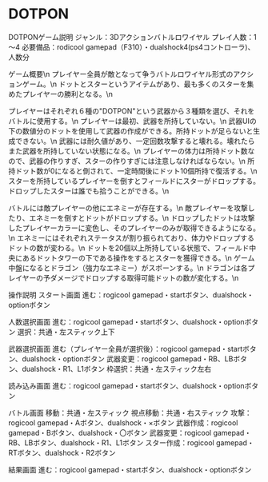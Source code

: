 # DOTPON

DOTPONゲーム説明
ジャンル：3Dアクションバトルロワイヤル
プレイ人数：1～4
必要備品：rodicool gamepad（F310）・dualshock4(ps4コントローラ)、人数分

ゲーム概要\n
プレイヤー全員が敵となって争うバトルロワイヤル形式のアクションゲーム。\n
ドットとスターというアイテムがあり、最も多くのスターを集めたプレイヤーの勝利となる。\n

プレイヤーはそれぞれ６種の"DOTPON"という武器から３種類を選び、それをバトルに使用する。\n
プレイヤーは最初、武器を所持していない。\n
武器UIの下の数値分のドットを使用して武器の作成ができる。所持ドットが足らないと生成できない。\n
武器には耐久値があり、一定回数攻撃すると壊れる。壊れたらまた武器を所持していない状態になる。\n
プレイヤーの体力は所持ドット数なので、武器の作りすぎ、スターの作りすぎには注意しなければならない。\n
所持ドット数が0になると倒されて、一定時間後にドット10個所持で復活する。\n
スターを所持しているプレイヤーを倒すとフィールドにスターがドロップする。ドロップしたスターは誰でも拾うことができる。\n

バトルには敵プレイヤーの他にエネミーが存在する。\n
敵プレイヤーを攻撃したり、エネミーを倒すとドットがドロップする。\n
ドロップしたドットは攻撃したプレイヤーカラーに変色し、そのプレイヤーのみが取得できるようになる。\n
エネミーにはそれぞれステータスが割り振られており、体力やドロップするドットの数が変わる。\n
ドットを20個以上所持している状態で、フィールド中央にあるドットタワーの下である操作をするとスターを獲得できる。\n
ゲーム中盤になるとドラゴン（強力なエネミー）がスポーンする。\n
ドラゴンは各プレイヤーの予ダメージでドロップする取得可能ドットの数が変化する。\n

操作説明
スタート画面
進む：rogicool gamepad・startボタン、dualshock・optionボタン

人数選択画面
進む：rogicool gamepad・startボタン、dualshock・optionボタン
選択：共通・左スティック上下

武器選択画面
進む（プレイヤー全員が選択後）：rogicool gamepad・startボタン、dualshock・optionボタン
武器変更：rogicool gamepad・RB、LBボタン、dualshock・R1、L1ボタン
枠選択：共通・左スティック左右

読み込み画面
進む：rogicool gamepad・startボタン、dualshock・optionボタン

バトル画面
移動：共通・左スティック
視点移動：共通・右スティック
攻撃：rogicool gamepad・Aボタン、dualshock・×ボタン
武器作成：rogicool gamepad・Bボタン、dualshock・〇ボタン
武器変更：rogicool gamepad・RB、LBボタン、dualshock・R1、L1ボタン
スター作成：rogicool gamepad・RTボタン、dualshock・R2ボタン

結果画面
進む：rogicool gamepad・startボタン、dualshock・optionボタン
